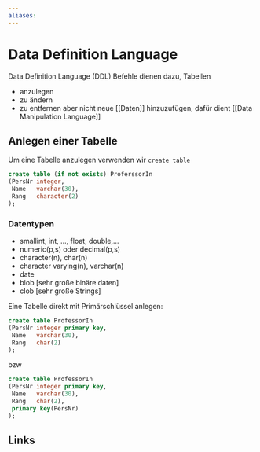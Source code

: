 ```yaml
---
aliases: 
---
```

# Data Definition Language 
Data Definition Language (DDL) Befehle dienen dazu, Tabellen
- anzulegen
- zu ändern
- zu entfernen
aber nicht neue [[Daten]] hinzuzufügen, dafür dient [[Data Manipulation Language]]
## Anlegen einer Tabelle
Um eine Tabelle anzulegen verwenden wir `create table`
```SQL
create table (if not exists) ProferssorIn
(PersNr integer,
 Name   varchar(30),
 Rang   character(2)
);
```
### Datentypen
- smallint, int, ..., float, double,...
- numeric(p,s) oder decimal(p,s)
- character(n), char(n)
- character varying(n), varchar(n)
- date
- blob [sehr große binäre daten]
- clob [sehr große Strings]

Eine Tabelle direkt mit Primärschlüssel anlegen:
```SQL
create table ProfessorIn 
(PersNr integer primary key,
 Name   varchar(30),
 Rang   char(2)
);
```
bzw
```SQL
create table ProfessorIn 
(PersNr integer primary key,
 Name   varchar(30),
 Rang   char(2),
 primary key(PersNr)
);
```
## Links
